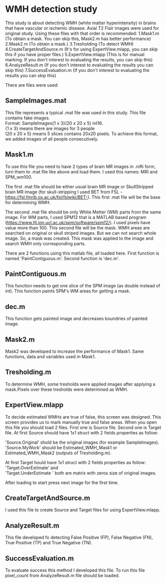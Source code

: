 # WMH  detection study

This study is about detecting WMH (white matter hyperintensity) in brains that have vascular or ischemic disease. Axial T2 Flair images were used for original study. 
Using these files with that order is recommended:
1.Mask1.m (To obtain a mask. You can skip this, Mask2.m has better performance)
2.Mask2.m (To obtain a mask.)
3.Tresholding (To detect WMH)
4.CreateTargetAndSource.m (It's for using ExpertView.mlapp, you can skip this if you have proper files.)
5.ExpertView.mlapp (This is for manual marking. If you don't interest to evaluating the results, you can skip this)
6.AnalyzeResult.m (If you don't interest to evaluating the results you can skip this)
7.SuccessEvaluation.m (If you don't interest to evaluating the results you can skip this)

There are files were used:

## SampleImages.mat
This file represents a typical .mat file was used in this study. This file contains fake images.  
Format:
SampleImages{1 x 3}(20 x 20 x 5) int16.  
{1 x 3} means there are images for 3 people  
(20 x 20 x 5) means 5 slices contains 20x20 pixels.
To achieve this format, we added images of all people consecutively.

## Mask1.m
To use this file you need to have 2 types of brain MR images in .nifti form, turn them to .mat file like above and load them. I used this names: MRI and SPM_wm100.

The first .mat file should be either usual brain MR image or SkullStripped brain MR image (for skull-stripping I used BET from FSL -https://fsl.fmrib.ox.ac.uk/fsl/fslwiki/BET-). 
This first .mat file will be the base for determining WMH.   

The second .mat file should be only White Metter (WM) parts from the same image. For WM parts, I used SPM12 that is a MATLAB based program (https://www.fil.ion.ucl.ac.uk/spm/software/spm12/).
I used pixels have value more than 100.
This second file will be the mask. WMH areas are searched on original or skull striped images. But we can not search whole image. So, a mask was created. This mask was applied to the image and search WMH only corresponding parts.

There are 2 functions using this matlab file, all loaded here. First function is named 'PaintContiguous.m'. Second function is 'dec.m'.

## PaintContiguous.m
This function needs to get one slice of the SPM image (as double instead of int). This function paints SPM's WM areas for getting a mask.

## dec.m
This function gets painted image and decreases boundries of painted image.

## Mask2.m
Mask2 was developed to increase the performance of Mask1. Same functions, data and variables used in Mask1.

## Tresholding.m
To determine WMH, some tresholds were applied images after applying a mask.Pixels over these tresholds were determined as WMH.

## ExpertView.mlapp
To decide estimated WMHs are true of false, this screen was designed. This screen provides us to mark manually true and false areas. When you open this file you should load 2 files. First one is Source file. Second one is Target file.
At first Source should have 1x1 struct with 2 fields properties as follow:

'Source.Original' shold be the original images (for example SampleImages). 
'Source.MyWork' should be Estimated_WMH_Mask1 or Estimated_WMH_Mask2 (outputs of Tresholding.m).

At first Target hould have 1x1 struct with 2 fields properties as follow: 
'Target.OverEstimate' and  
'Target.UnderEstimate ' both are matrix with zeros size of original images.

After loading to start press next image for the first time.

## CreateTargetAndSource.m
I used this file to create Source and Target files for using ExpertView.mlapp.

## AnalyzeResult.m
This file developed fo detecting False Positive (FP), False Negative (FN), True Positive (TP) and True Negative (TN).

## SuccessEvaluation.m
To evaluate success this method I developed this file. To run this file pixel_count from AnalyzeResult.m file should be loaded.
